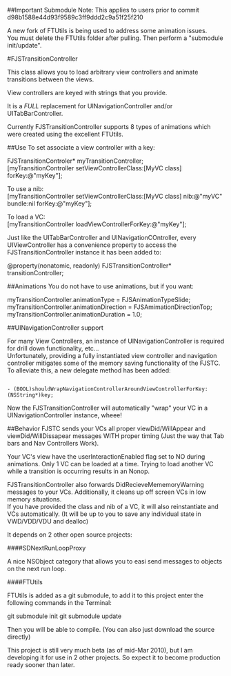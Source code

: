 
##Important Submodule Note:
This applies to users prior to commit d98b1588e44d93f9589c3ff9ddd2c9a51f25f210

A new fork of FTUtils is being used to address some animation issues.     
You must delete the FTUtils folder after pulling. Then perform a "submodule init/update".   



#FJSTransitionController

This class allows you to load arbitrary view controllers and animate transitions between the views.

View controllers are keyed with strings that you provide. 

It is a *FULL* replacement for UINavigationController and/or UITabBarController.

Currently FJSTransitionController supports 8 types of animations which were created using the excellent FTUtils.

##Use
To set associate a view controller with a key:

FJSTransitionControler* myTransitionController;  
[myTransitionController setViewControllerClass:[MyVC class] forKey:@"myKey"];

To use a nib:  
[myTransitionController setViewControllerClass:[MyVC class] nib:@"myVC" bundle:nil forKey:@"myKey"];

To load a VC:  
[myTransitionController loadViewControllerForKey:@"myKey"];

Just like the UITabBarController and UINavigationCOntroller, every UIViewController has a convenience property to access the FJSTransitionController instance it has been added to:

@property(nonatomic, readonly) FJSTransitionController* transitionController;



##Animations
You do not have to use animations, but if you want:

myTransitionController.animationType = FJSAnimationTypeSlide;  
myTransitionController.animationDirection = FJSAmimationDirectionTop;  
myTransitionController.animationDuration = 1.0;

##UINavigationController support

For many View Controllers, an instance of UINavigationController is required for drill down functionality, etc…  
Unfortunately, providing a fully instantiated view controller and navigation controller mitigates some of the memory saving functionality of the FJSTC.  
To alleviate this, a new delegate method has been added:

<code>
- (BOOL)shouldWrapNavigationControllerAroundViewControllerForKey:(NSString*)key;
</code>

Now the FJSTransitionController will automatically "wrap" your VC in a UINavigationController instance, wheee!



##Behavior
FJSTC sends your VCs all proper viewDid/WillAppear and viewDid/WillDissapear messages WITH proper timing (Just the way that Tab bars and Nav Controllers Work).

Your VC's view have the userInteractionEnabled flag set to NO during animations. Only 1 VC can be loaded at a time. Trying to load another VC while a transition is occurring results in an Nonop.

FJSTransitionController also forwards DidRecieveMememoryWarning messages to your VCs. Additionally, it cleans up off screen VCs in low memory situations.  
If you have provided the class and nib of a VC, it will also reinstantiate and VCs automatically. (It will be up to you to save any individual state in VWD/VDD/VDU and dealloc)


It depends on 2 other open source projects: 

####SDNextRunLoopProxy

A nice NSObject category that allows you to easi send messages to objects on the next run loop.  

####FTUtils

FTUtils is added as a git submodule, to add it to this project enter the following commands in the Terminal:  
 
git submodule init
git submodule update

Then you will be able to compile. (You can also just download the source directly)  

This project is still very much beta (as of mid-Mar 2010), but I am developing it for use in 2 other projects. So expect it to become production ready sooner than later.

